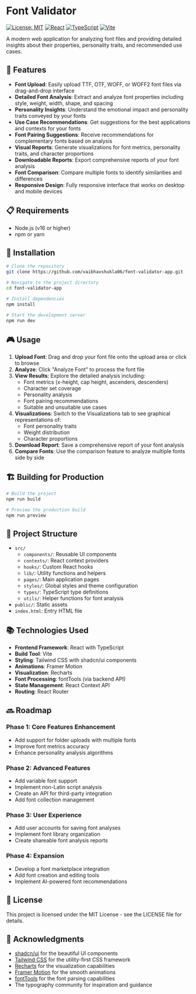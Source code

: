 # Font Validator

[![License: MIT](https://img.shields.io/badge/License-MIT-yellow.svg)](https://opensource.org/licenses/MIT)
[![React](https://img.shields.io/badge/React-18-blue.svg)](https://reactjs.org/)
[![TypeScript](https://img.shields.io/badge/TypeScript-5.0-blue.svg)](https://www.typescriptlang.org/)
[![Vite](https://img.shields.io/badge/Vite-4.0-purple.svg)](https://vitejs.dev/)

A modern web application for analyzing font files and providing detailed insights about their properties, personality traits, and recommended use cases.

## 🚀 Features

- **Font Upload**: Easily upload TTF, OTF, WOFF, or WOFF2 font files via drag-and-drop interface
- **Detailed Font Analysis**: Extract and analyze font properties including style, weight, width, shape, and spacing
- **Personality Insights**: Understand the emotional impact and personality traits conveyed by your fonts
- **Use Case Recommendations**: Get suggestions for the best applications and contexts for your fonts
- **Font Pairing Suggestions**: Receive recommendations for complementary fonts based on analysis
- **Visual Reports**: Generate visualizations for font metrics, personality traits, and character proportions
- **Downloadable Reports**: Export comprehensive reports of your font analysis
- **Font Comparison**: Compare multiple fonts to identify similarities and differences
- **Responsive Design**: Fully responsive interface that works on desktop and mobile devices

## 📋 Requirements

- Node.js (v16 or higher)
- npm or yarn

## 🔧 Installation

```bash
# Clone the repository
git clone https://github.com/vaibhavshukla06/font-validator-app.git

# Navigate to the project directory
cd font-validator-app

# Install dependencies
npm install

# Start the development server
npm run dev
```

## 🎮 Usage

1. **Upload Font**: Drag and drop your font file onto the upload area or click to browse
2. **Analyze**: Click "Analyze Font" to process the font file
3. **View Results**: Explore the detailed analysis including:
   - Font metrics (x-height, cap height, ascenders, descenders)
   - Character set coverage
   - Personality analysis
   - Font pairing recommendations
   - Suitable and unsuitable use cases
4. **Visualizations**: Switch to the Visualizations tab to see graphical representations of:
   - Font personality traits
   - Weight distribution
   - Character proportions
5. **Download Report**: Save a comprehensive report of your font analysis
6. **Compare Fonts**: Use the comparison feature to analyze multiple fonts side by side

## 🏗️ Building for Production

```bash
# Build the project
npm run build

# Preview the production build
npm run preview
```

## 🧩 Project Structure

- `src/`
  - `components/`: Reusable UI components
  - `contexts/`: React context providers
  - `hooks/`: Custom React hooks
  - `lib/`: Utility functions and helpers
  - `pages/`: Main application pages
  - `styles/`: Global styles and theme configuration
  - `types/`: TypeScript type definitions
  - `utils/`: Helper functions for font analysis
- `public/`: Static assets
- `index.html`: Entry HTML file

## 📚 Technologies Used

- **Frontend Framework**: React with TypeScript
- **Build Tool**: Vite
- **Styling**: Tailwind CSS with shadcn/ui components
- **Animations**: Framer Motion
- **Visualization**: Recharts
- **Font Processing**: fontTools (via backend API)
- **State Management**: React Context API
- **Routing**: React Router

## 🔜 Roadmap

### Phase 1: Core Features Enhancement
- Add support for folder uploads with multiple fonts
- Improve font metrics accuracy
- Enhance personality analysis algorithms

### Phase 2: Advanced Features
- Add variable font support
- Implement non-Latin script analysis
- Create an API for third-party integration
- Add font collection management

### Phase 3: User Experience
- Add user accounts for saving font analyses
- Implement font library organization
- Create shareable font analysis reports

### Phase 4: Expansion
- Develop a font marketplace integration
- Add font creation and editing tools
- Implement AI-powered font recommendations

## 📄 License

This project is licensed under the MIT License - see the LICENSE file for details.

## 🙏 Acknowledgments

- [shadcn/ui](https://ui.shadcn.com/) for the beautiful UI components
- [Tailwind CSS](https://tailwindcss.com/) for the utility-first CSS framework
- [Recharts](https://recharts.org/) for the visualization capabilities
- [Framer Motion](https://www.framer.com/motion/) for the smooth animations
- [fontTools](https://github.com/fonttools/fonttools) for the font parsing capabilities
- The typography community for inspiration and guidance
